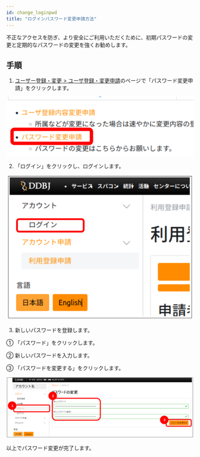 ```yaml
---
id: change_loginpwd
title: "ログインパスワード変更申請方法"
---
```


不正なアクセスを防ぎ、より安全にご利用いただくために、初期パスワードの変更と定期的なパスワードの変更を強くお勧めします。

## 手順

1. [ユーザー登録・変更 > ユーザ登録・変更申請](/application/registration)のページで「パスワード変更申請」をクリックします。

![](change_pwd_click_jp.png)

2. 「ログイン」をクリックし、ログインします。

![](login.png)


3. 新しいパスワードを登録します。

① 「パスワード」をクリックします。

② 新しいパスワードを入力します。

③ 「パスワードを変更する」をクリックします。

![](change_pwd.png)

以上でパスワード変更が完了します。

